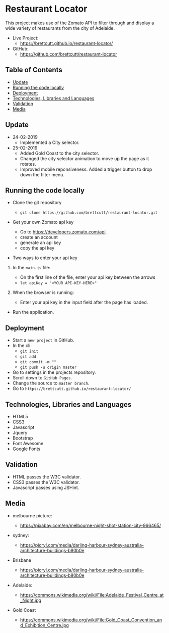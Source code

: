 # Restaurant Locator

This project makes use of the Zomato API to filter through and display a wide variety of restaurants from the city of Adelaide.
- Live Project: 
  - https://brettcutt.github.io/restaurant-locator/
- GitHub: 
  - https://github.com/brettcutt/restaurant-locator

## Table of Contents
- [Update](https://github.com/brettcutt/restaurant-locator/blob/master/README.md#Update)
- [Running the code locally](https://github.com/brettcutt/restaurant-locator/blob/master/README.md#running-the-code-locally)
- [Deployment](https://github.com/brettcutt/restaurant-locator/blob/master/README.md#deployment)
- [Technologies, Libraries and Languages](https://github.com/brettcutt/restaurant-locator/blob/master/README.md#technologies-libraries-and-languages)
- [Validation](https://github.com/brettcutt/restaurant-locator/blob/master/README.md#validation)
- [Media](https://github.com/brettcutt/restaurant-locator/blob/master/README.md#media)

## Update
- 24-02-2019
  - Implemented a City selector.
- 25-02-2019
  - Added Gold Coast to the city selector.
  - Changed the city selector animation to move up the page as it rotates.
  - Improved mobile reponsiveness. Added a trigger button to drop down the filter menu.

## Running the code locally

- Clone the git repository
  - `git clone https://github.com/brettcutt/restaurant-locator.git`

- Get your own Zomato api key
  - Go to https://developers.zomato.com/api.
  - create an account
  - generate an api key
  - copy the api key

- Two ways to enter your api key
1. In the `main.js` file:
   - On the first line of the file, enter your api key between the arrows
   - `let apiKey = "<YOUR API-KEY-HERE>"`

2. When the browser is running:
    - Enter your api key in the input field after the page has loaded.

- Run the application.

## Deployment
- Start a `new project` in GitHub.
- In the cli:
  - `git init`
  - `git add`
  - `git commit -m ""`
  - `git push -u origin master`
- Go to settings in the projects repository.
- Scroll down to `GitHub Pages`.
- Change the source to `master branch`.
- Go to `https://brettcutt.github.io/restaurant-locator/`

## Technologies, Libraries and Languages
- HTML5
- CSS3
- Javascript
- Jquery
- Bootstrap
- Font Awesome
- Google Fonts
## Validation
- HTML passes the W3C validator.
- CSS3 passes the W3C validator.
- Javascript passes using JSHint.
## Media
- melbourne picture:
  - https://pixabay.com/en/melbourne-night-shot-station-city-966465/

- sydney:
  - https://picryl.com/media/darling-harbour-sydney-australia-architecture-buildings-b80b0e

- Brisbane
  - https://picryl.com/media/darling-harbour-sydney-australia-architecture-buildings-b80b0e

- Adelaide:
  - https://commons.wikimedia.org/wiki/File:Adelaide_Festival_Centre_at_Night.jpg

- Gold Coast
  - https://commons.wikimedia.org/wiki/File:Gold_Coast_Convention_and_Exhibition_Centre.jpg